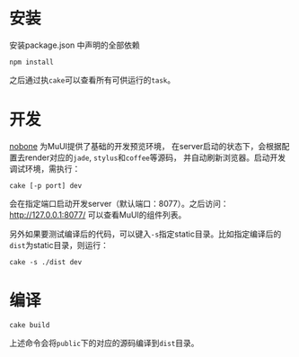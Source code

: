 # 安装
安装package.json 中声明的全部依赖
```shell
npm install
```
之后通过执`cake`可以查看所有可供运行的`task`。

# 开发
[nobone](https://github.com/ysmood/nobone) 为MuUI提供了基础的开发预览环境，
在server启动的状态下，会根据配置去render对应的`jade`, `stylus`和`coffee`等源码，
并自动刷新浏览器。启动开发调试环境，需执行：
```shell
cake [-p port] dev
```
会在指定端口启动开发server（默认端口：8077）。之后访问：http://127.0.0.1:8077/ 可以查看MuUI的组件列表。

另外如果要测试编译后的代码，可以键入`-s`指定static目录。比如指定编译后的`dist`为static目录，则运行：
```shell
cake -s ./dist dev
```

# 编译

```shell
cake build
```
上述命令会将`public`下的对应的源码编译到`dist`目录。